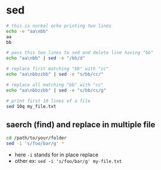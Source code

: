 # sed

```sh
# this is normal echo printing two lines
echo -e "aa\nbb"
aa
bb

# pass this two lines to sed and delete line having "bb"
echo "aa\nbb" | sed -e "/bb/d"

# replace first matching "bb" with "cc"
echo "aa\nbbzzbb" | sed -e "s/bb/cc/"

# replace all matching "bb" with "cc"
echo "aa\nbbzzbb" | sed -e "s/bb/cc/g"

# print first 10 lines of a file
sed 10q my_file.txt
```

## saerch (find) and replace in multiple file

```sh
cd /path/to/your/folder
sed -i 's/foo/bar/g' *
```
- here `-i` stands for in place replace
- other ex: `sed -i 's/foo/bar/g' my-file.txt`

